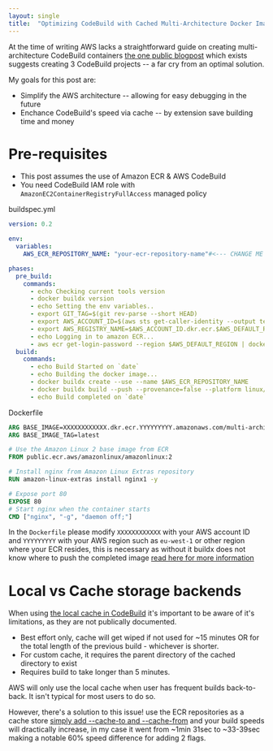 ```yaml
---
layout: single
title:  "Optimizing CodeBuild with Cached Multi-Architecture Docker Images"
---
```


At the time of writing AWS lacks a straightforward guide on creating multi-architecture CodeBuild containers [the one public blogpost](https://aws.amazon.com/blogs/devops/creating-multi-architecture-docker-images-to-support-graviton2-using-aws-codebuild-and-aws-codepipeline/) which exists suggests creating 3 CodeBuild projects -- a far cry from an optimal solution.

My goals for this post are:
- Simplify the AWS architecture -- allowing for easy debugging in the future
- Enchance CodeBuild's speed via cache -- by extension save building time and money

# Pre-requisites
- This post assumes the use of Amazon ECR & AWS CodeBuild
- You need CodeBuild IAM role with `AmazonEC2ContainerRegistryFullAccess` managed policy

buildspec.yml
```yaml
version: 0.2

env:
  variables:
    AWS_ECR_REPOSITORY_NAME: "your-ecr-repository-name"#<--- CHANGE ME

phases:
  pre_build:
    commands:
      - echo Checking current tools version
      - docker buildx version
      - echo Setting the env variables..
      - export GIT_TAG=$(git rev-parse --short HEAD)
      - export AWS_ACCOUNT_ID=$(aws sts get-caller-identity --output text --query 'Account')
      - export AWS_REGISTRY_NAME=$AWS_ACCOUNT_ID.dkr.ecr.$AWS_DEFAULT_REGION.amazonaws.com
      - echo Logging in to amazon ECR...
      - aws ecr get-login-password --region $AWS_DEFAULT_REGION | docker login --username AWS --password-stdin $AWS_REGISTRY_NAME
  build:
    commands:
      - echo Build Started on `date`
      - echo Building the docker image...
      - docker buildx create --use --name $AWS_ECR_REPOSITORY_NAME
      - docker buildx build --push --provenance=false --platform linux/amd64,linux/arm64 --tag $AWS_REGISTRY_NAME/$AWS_ECR_REPOSITORY_NAME:$GIT_TAG --tag  $AWS_REGISTRY_NAME/$AWS_ECR_REPOSITORY_NAME:latest --cache-to mode=max,image-manifest=true,oci-mediatypes=true,type=registry,ref=$AWS_REGISTRY_NAME/$AWS_ECR_REPOSITORY_NAME:cache --cache-from type=registry,ref=$AWS_REGISTRY_NAME/$AWS_ECR_REPOSITORY_NAME:cache .
      - echo Build completed on `date`
```

Dockerfile
```Dockerfile
ARG BASE_IMAGE=XXXXXXXXXXXX.dkr.ecr.YYYYYYYYY.amazonaws.com/multi-archi
ARG BASE_IMAGE_TAG=latest

# Use the Amazon Linux 2 base image from ECR
FROM public.ecr.aws/amazonlinux/amazonlinux:2

# Install nginx from Amazon Linux Extras repository
RUN amazon-linux-extras install nginx1 -y

# Expose port 80
EXPOSE 80
# Start nginx when the container starts
CMD ["nginx", "-g", "daemon off;"]
```

In the `Dockerfile` please modify `XXXXXXXXXXXX` with your AWS account ID and `YYYYYYYYY` with your AWS region such as `eu-west-1` or other region where your ECR resides, this is necessary as without it buildx does not know where to push the completed image [read here for more information](https://github.com/concourse/oci-build-task/issues/117#issuecomment-1971464672)


# Local vs Cache storage backends

When using [the local cache in CodeBuild](https://docs.aws.amazon.com/codebuild/latest/userguide/build-caching.html#caching-local) it's important to be aware of it's limitations, as they are not publically documented. 

- Best effort only, cache will get wiped if not used for ~15 minutes OR for the total length of the previous build - whichever is shorter.
- For custom cache, it requires the parent directory of the cached directory to exist
- Requires build to take longer than 5 minutes.

AWS will only use the local cache when user has frequent builds back-to-back. It isn't typical for most users to do so.

However, there's a solution to this issue! use the ECR repositories as a cache store [simply add --cache-to and --cache-from](https://docs.docker.com/build/cache/backends/#command-syntax) and your build speeds will dractically increase, in my case it went from ~1min 31sec to ~33-39sec making a notable 60% speed difference for adding 2 flags.

